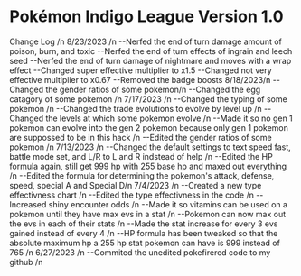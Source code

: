 # Pokémon Indigo League Version 1.0

Change Log /n 
8/23/2023 /n
--Nerfed the end of turn damage amount of poison, burn, and toxic
--Nerfed the end of turn effects of ingrain and leech seed
--Nerfed the end of turn damage of nightmare and moves with a wrap effect
--Changed super effective multiplier to x1.5
--Changed not very effective multiplier to x0.67
--Removed the badge boosts 
8/18/2023/n
--Changed the gender ratios of some pokemon/n
--Changed the egg catagory of some pokemon /n
7/17/2023 /n
--Changed the typing of some pokemon /n
--Changed the trade evolutions to evolve by level up /n
--Changed the levels at which some pokemon evolve /n
--Made it so no gen 1 pokemon can evolve into the gen 2 pokemon because only gen 1 pokemon are suppossed to be in this hack /n
--Edited the gender ratios of some pokemon /n
7/13/2023 /n
--Changed the default settings to text speed fast, battle mode set, and L/R to L and R indstead of help /n
--Edited the HP formula again, still get 999 hp with 255 base hp and maxed out everything /n
--Edited the formula for determining the pokemon's attack, defense, speed, special A and Special D/n
7/4/2023 /n
--Created a new type effectivness chart /n
--Edited the type effectivness in the code /n
--Increased shiny encounter odds /n
--Made it so vitamins can be used on a pokemon until they have max evs in a stat /n
--Pokemon can now max out the evs in each of their stats /n
--Made the stat increase for every 3 evs gained instead of every 4 /n
--HP formula has been tweaked so that the absolute maximum hp a 255 hp stat pokemon can have is 999 instead of 765 /n
6/27/2023 /n
--Commited the unedited pokefirered code to my github /n
